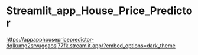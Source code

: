 # Streamlit_app_House_Price_Predictor
 
https://appapphousepricepredictor-dqlkumg2srvuggaosj77fk.streamlit.app/?embed_options=dark_theme
